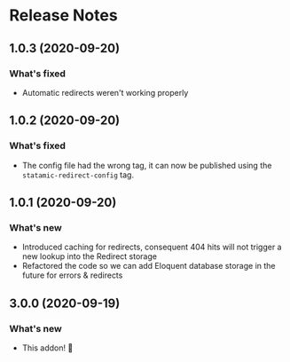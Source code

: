 # Release Notes

## 1.0.3 (2020-09-20)

### What's fixed
- Automatic redirects weren't working properly

## 1.0.2 (2020-09-20)

### What's fixed
- The config file had the wrong tag, it can now be published using the `statamic-redirect-config` tag.

## 1.0.1 (2020-09-20)

### What's new
- Introduced caching for redirects, consequent 404 hits will not trigger a new lookup into the Redirect storage
- Refactored the code so we can add Eloquent database storage in the future for errors & redirects

## 3.0.0 (2020-09-19)

### What's new
- This addon! 🎉
